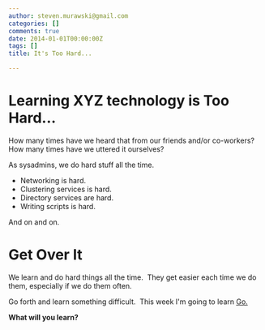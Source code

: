 ```yaml
---
author: steven.murawski@gmail.com
categories: []
comments: true
date: 2014-01-01T00:00:00Z
tags: []
title: It's Too Hard...

---
```


# Learning XYZ technology is Too Hard...



How many times have we heard that from our friends and/or co-workers?&nbsp; How many times have we uttered it ourselves?


As sysadmins, we do hard stuff all the time.


*   Networking is hard.
*   Clustering services is hard.
*   Directory services are hard.
*   Writing scripts is hard.

And on and on.


# Get Over It



We learn and do hard things all the time.&nbsp; They get easier each time we do them, especially if we do them often.


Go forth and learn something difficult.&nbsp; This week I'm going to learn <a href="http://golang.org/" target="_blank">Go.</a>


**What will you learn?**


